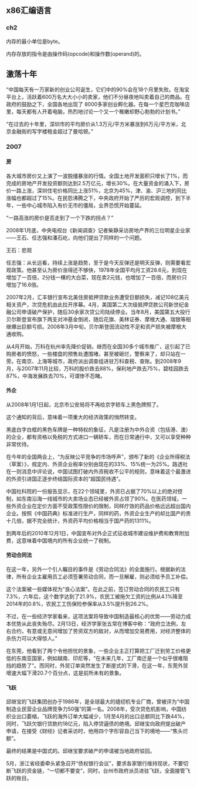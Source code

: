## x86汇编语言

### ch2

内存的最小单位是byte。

内存存放的指令是由操作码(opcode)和操作数(operand)的。

## 激荡十年

“中国每天有一万家新的创业公司诞生，它们中的90%会在18个月里失败。在淘宝平台上，活跃着600万名大大小小的卖家，他们不分昼夜地叫卖着自己的商品。在政府的鼓励之下，全国各地出现了
8000多家创业孵化器。在每一个星巴克咖啡店里，每天都有人开着电脑，热烈地讨论一个又一个稚嫩却野心勃勃的计划书。”

“在过去的十年里，深圳市的平均房价从1.3万元/平方米暴涨到6万元/平方米，北京金融街的写字楼租金超过了曼哈顿。”

### 2007

#### 房

各大城市房价又上演了一波脱缰暴涨的行情。全国土地开发面积只增长了1%，而完成的房地产开发投资额则达到2.5万亿元，增长30%。在大量资金的涌入下，房价一路上涨，深圳住宅价格同比上涨51%，北京为45%，津、渝、沪三地的同比涨幅也都超过了15%。在民怨沸腾之下，中央政府开始了严厉的宏观调控，到下半年，一些中心城市陷入有价无市的僵局，业界恐慌开始蔓延。

“一路高涨的房价是否走到了一个下跌的拐点？”

2008年1月底，中央电视台《新闻调查》记者柴静采访房地产界的三位明星企业家——王石、任志强和潘石屹，向他们提出了同样的一个问题。

王石：悲观

任志强：从长远看，持续上涨是趋势，至于是今天反弹还是明天反弹，则需要看宏观政策。他甚至认为房价涨得还不够快，1978年全国平均月工资28.6元，到现在增加了一百倍，2分钱一棵的大白菜，现在卖2元钱，也增加了一百倍，而房价只增加了16.6倍。

2007年2月，汇丰银行宣布北美住房抵押贷款业务遭受巨额损失，减记108亿美元相关资产，次贷危机由此拉开序幕。4月，美国第二大次级抵押贷款公司新世纪金融公司申请破产保护，随后30余家次贷公司陆续停业。当年8月，美国第五大投行贝尔斯登宣布旗下两支对冲基金倒闭，随后花旗、美林证券、摩根大通、瑞银等相继爆出巨额亏损。2008年3月中旬，贝尔斯登因流动性不足和资产损失被摩根大通收购。

从4月开始，万科在杭州率先降价促销，继而在全国30多个城市推广，这引起了已购房者的愤怒，一些楼盘的预售处遭围堵，甚至被砸烂，警察来了，却只站在一旁。在南京、上海等城市，政府派出调查组进驻万科查税、查账。到2008年9月，与2007年11月比较，万科的股价跌去88%，保利地产跌去75%，碧桂园跌去87%，中海发展跌去70%，可谓惨不忍睹。

#### 外企

从2008年1月1日起，北京市公安局将不再给京字轿车上黑色牌照了。

这个通知的背后，意味着一项重大的经济政策的悄然转变。

黑底白字白框的黑色车牌是一种特权的象征，凡是注册为中外合资（包括港、澳）的企业，都有资格以免税的方式进口一辆轿车，而在日常通行中，又可以享受种种非常优待。

在今年的全国两会上，“为反映公平竞争的市场呼声”，颁布了新的《企业所得税法（草案）》，规定内、外资企业税率分别由现在的33%、15%统一为25%。路透社在一则消息中评论说，中国试图打破内外资税收不公平的规则，意味着这个最激进的外资引进国正逐步终结国际资本的“超国民待遇”。

中国社科院的一份报告显示，在22个领域里，外资已占据了70%以上的绝对控制，如东南沿海一线城市的大卖场业态已经被外资占领了90%。在医药领域，一些外资企业在定价方面不受政策性限价的限制，同样疗效的药品价格远远超出国内企业。按照《中国药典》标准进行生产，同样的药，外资企业生产的却比国产的贵十几倍，据不完全统计，外资药平均价格相当于国产药的1311%。

到两年后的2010年12月1日，中国宣布对外企正式征收城市建设维护费和教育附加费，这意味着中国境内的所有企业统一了税制。

#### 劳动合同法

在这一年，另外一个引人瞩目的事件是《劳动合同法》的全面施行。根据新的法律，所有企业主雇用员工必须签署劳动合同，而一旦解雇，则必须给予员工补偿。

这个法案被一些媒体视为“良心法案”。在此之前，签订劳动合同的农民工只有7.3%，六年后，这个数字达到了21.9%，农民工被拖欠工资的比例从4.1%降至2014年的0.8%，农民工工伤保险参保率从3.5%提升到26.2%。

不过，在一些经济学家看来，这项法案将导致中国制造最核心的优势——劳动力成本优势从此丧失殆尽。2月13日，经济学家张五常在博客中称：“政府立法例，左右合约，有意或无意间增加了劳资双方的敌对，从而增加交易费用，对经济整体的杀伤力可以大得惊人。”

在东莞，他看到了两个令他担忧的景象，一些企业主正打算把工厂迁到劳工价格更低的东南亚国家，例如越南、印尼等，“在未来几年，工厂南迁是一个似乎很难阻挡的趋势了”。而同时，外贸订单突然发生了断崖式的下滑，在这一年，东莞外贸增速大幅下滑20.7个百分点，这是前所未有的景象。

#### 飞跃

邱继宝的飞跃集团创办于1986年，是全球最大的缝纫机专业厂商，曾被评为“中国制造业民营企业品牌竞争力50强”的第一名。2008年，受次贷危机影响，中国纺织业出口萎缩，飞跃的海外订单大幅减少，1月至4月的出口总额同比下跌44%，同时，飞跃欠银行贷款约18亿元，陷入停贷逼债的绝境。邱继宝向政府提出破产申请，在接受《财经》记者采访时，他用四个字形容自己当下的境地——“焦头烂额”。

最终的结果是中国式的。邱继宝要求破产的申请被当地政府驳回。

5月，浙江省经委牵头紧急召开“债权银行会议”，要求各家银行维持现状，不要切断飞跃的资金链，“一切都不要变”，同时，台州市政府派员进驻飞跃，全面接管飞跃的账目。
